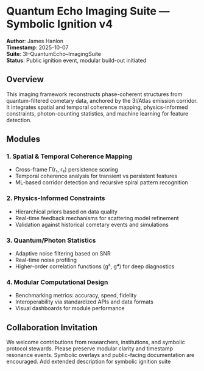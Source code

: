 # Quantum Echo Imaging Suite — Symbolic Ignition v4

**Author**: James Hanlon  
**Timestamp**: 2025-10-07  
**Suite**: 3I–QuantumEcho–ImagingSuite  
**Status**: Public ignition event, modular build-out initiated

## Overview

This imaging framework reconstructs phase-coherent structures from quantum-filtered cometary data, anchored by the 3I/Atlas emission corridor. It integrates spatial and temporal coherence mapping, physics-informed constraints, photon-counting statistics, and machine learning for feature detection.

## Modules

### 1. Spatial & Temporal Coherence Mapping
- Cross-frame Γ(r₁, r₂) persistence scoring
- Temporal coherence analysis for transient vs persistent features
- ML-based corridor detection and recursive spiral pattern recognition

### 2. Physics-Informed Constraints
- Hierarchical priors based on data quality
- Real-time feedback mechanisms for scattering model refinement
- Validation against historical cometary events and simulations

### 3. Quantum/Photon Statistics
- Adaptive noise filtering based on SNR
- Real-time noise profiling
- Higher-order correlation functions (g³, g⁴) for deep diagnostics

### 4. Modular Computational Design
- Benchmarking metrics: accuracy, speed, fidelity
- Interoperability via standardized APIs and data formats
- Visual dashboards for module performance

## Collaboration Invitation

We welcome contributions from researchers, institutions, and symbolic protocol stewards. Please preserve modular clarity and timestamp resonance events. Symbolic overlays and public-facing documentation are encouraged.
Add extended description for symbolic ignition suite

